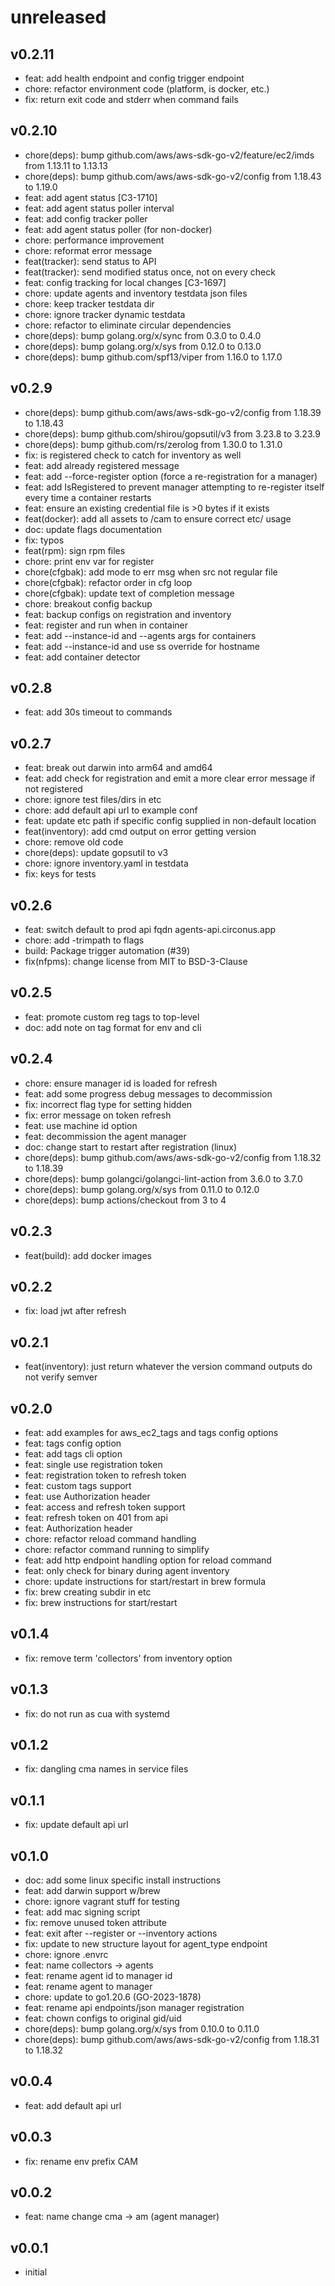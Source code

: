 # unreleased

## v0.2.11

* feat: add health endpoint and config trigger endpoint
* chore: refactor environment code (platform, is docker, etc.)
* fix: return exit code and stderr when command fails

## v0.2.10

* chore(deps): bump github.com/aws/aws-sdk-go-v2/feature/ec2/imds from 1.13.11 to 1.13.13
* chore(deps): bump github.com/aws/aws-sdk-go-v2/config from 1.18.43 to 1.19.0
* feat: add agent status [C3-1710]
* feat: add agent status poller interval
* feat: add config tracker poller
* feat: add agent status poller (for non-docker)
* chore: performance improvement
* chore: reformat error message
* feat(tracker): send status to API
* feat(tracker): send modified status once, not on every check
* feat: config tracking for local changes [C3-1697]
* chore: update agents and inventory testdata json files
* chore: keep tracker testdata dir
* chore: ignore tracker dynamic testdata
* chore: refactor to eliminate circular dependencies
* chore(deps): bump golang.org/x/sync from 0.3.0 to 0.4.0
* chore(deps): bump golang.org/x/sys from 0.12.0 to 0.13.0
* chore(deps): bump github.com/spf13/viper from 1.16.0 to 1.17.0

## v0.2.9

* chore(deps): bump github.com/aws/aws-sdk-go-v2/config from 1.18.39 to 1.18.43
* chore(deps): bump github.com/shirou/gopsutil/v3 from 3.23.8 to 3.23.9
* chore(deps): bump github.com/rs/zerolog from 1.30.0 to 1.31.0
* fix: is registered check to catch for inventory as well
* feat: add already registered message
* feat: add --force-register option (force a re-registration for a manager)
* feat: add IsRegistered to prevent manager attempting to re-register itself every time a container restarts
* feat: ensure an existing credential file is >0 bytes if it exists
* feat(docker): add all assets to /cam to ensure correct etc/ usage
* doc: update flags documentation
* fix: typos
* feat(rpm): sign rpm files
* chore: print env var for register
* chore(cfgbak): add mode to err msg when src not regular file
* chore(cfgbak): refactor order in cfg loop
* chore(cfgbak): update text of completion message
* chore: breakout config backup
* feat: backup configs on registration and inventory
* feat: register and run when in container
* feat: add --instance-id and --agents args for containers
* feat: add --instance-id and use ss override for hostname
* feat: add container detector

## v0.2.8

* feat: add 30s timeout to commands

## v0.2.7

* feat: break out darwin into arm64 and amd64
* feat: add check for registration and emit a more clear error message if not registered
* chore: ignore test files/dirs in etc
* chore: add default api url to example conf
* feat: update etc path if specific config supplied in non-default location
* feat(inventory): add cmd output on error getting version
* chore: remove old code
* chore(deps): update gopsutil to v3
* chore: ignore inventory.yaml in testdata
* fix: keys for tests

## v0.2.6

* feat: switch default to prod api fqdn agents-api.circonus.app
* chore: add -trimpath to flags
* build: Package trigger automation (#39)
* fix(nfpms): change license from MIT to BSD-3-Clause

## v0.2.5

* feat: promote custom reg tags to top-level
* doc: add note on tag format for env and cli

## v0.2.4

* chore: ensure manager id is loaded for refresh
* feat: add some progress debug messages to decommission
* fix: incorrect flag type for setting hidden
* fix: error message on token refresh
* feat: use machine id option
* feat: decommission the agent manager
* doc: change start to restart after registration (linux)
* chore(deps): bump github.com/aws/aws-sdk-go-v2/config from 1.18.32 to 1.18.39
* chore(deps): bump golangci/golangci-lint-action from 3.6.0 to 3.7.0
* chore(deps): bump golang.org/x/sys from 0.11.0 to 0.12.0
* chore(deps): bump actions/checkout from 3 to 4

## v0.2.3

* feat(build): add docker images

## v0.2.2

* fix: load jwt after refresh

## v0.2.1

* feat(inventory): just return whatever the version command outputs do not verify semver

## v0.2.0

* feat: add examples for aws_ec2_tags and tags config options
* feat: tags config option
* feat: add tags cli option
* feat: single use registration token
* feat: registration token to refresh token
* feat: custom tags support
* feat: use Authorization header
* feat: access and refresh token support
* feat: refresh token on 401 from api
* feat: Authorization header
* chore: refactor reload command handling
* chore: refactor command running to simplify
* feat: add http endpoint handling option for reload command
* feat: only check for binary during agent inventory
* chore: update instructions for start/restart in brew formula
* fix: brew creating subdir in etc
* fix: brew instructions for start/restart

## v0.1.4

* fix: remove term 'collectors' from inventory option

## v0.1.3

* fix: do not run as cua with systemd

## v0.1.2

* fix: dangling cma names in service files

## v0.1.1

* fix: update default api url

## v0.1.0

* doc: add some linux specific install instructions
* feat: add darwin support w/brew
* chore: ignore vagrant stuff for testing
* feat: add mac signing script
* fix: remove unused token attribute
* feat: exit after --register or --inventory actions
* fix: update to new structure layout for agent_type endpoint
* chore: ignore .envrc
* feat: name collectors -> agents
* feat: rename agent id to manager id
* feat: rename agent to manager
* chore: update to go1.20.6 (GO-2023-1878)
* feat: rename api endpoints/json manager registration
* feat: chown configs to original gid/uid
* chore(deps): bump golang.org/x/sys from 0.10.0 to 0.11.0
* chore(deps): bump github.com/aws/aws-sdk-go-v2/config from 1.18.31 to 1.18.32

## v0.0.4

* feat: add default api url

## v0.0.3

* fix: rename env prefix CAM

## v0.0.2

* feat: name change cma -> am (agent manager)

## v0.0.1

* initial
